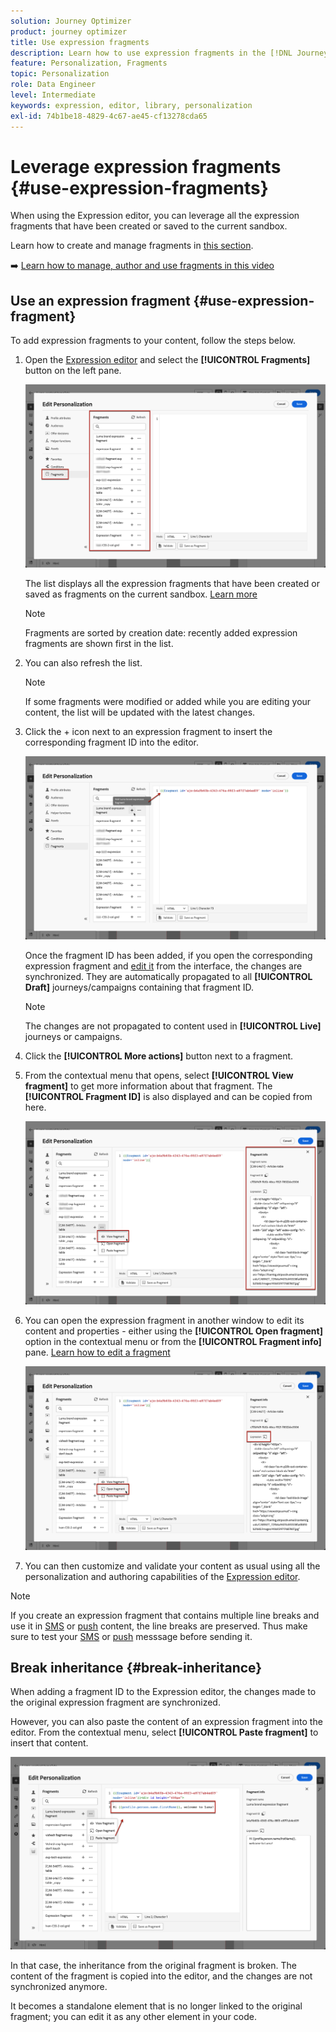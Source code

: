 ```yaml
---
solution: Journey Optimizer
product: journey optimizer
title: Use expression fragments
description: Learn how to use expression fragments in the [!DNL Journey Optimizer] Expression editor.
feature: Personalization, Fragments
topic: Personalization
role: Data Engineer
level: Intermediate
keywords: expression, editor, library, personalization
exl-id: 74b1be18-4829-4c67-ae45-cf13278cda65
---
```

# Leverage expression fragments {#use-expression-fragments}

When using the Expression editor, you can leverage all the expression fragments that have been created or saved to the current sandbox.

Learn how to create and manage fragments in [this section](../content-management/fragments.md).

➡️ [Learn how to manage, author and use fragments in this video](../content-management/fragments.md#video-fragments)

## Use an expression fragment {#use-expression-fragment}

To add expression fragments to your content, follow the steps below.

1. Open the [Expression editor](personalization-build-expressions.md) and select the **[!UICONTROL Fragments]** button on the left pane.

    ![](assets/expression-fragments-pane.png)

    The list displays all the expression fragments that have been created or saved as fragments on the current sandbox. [Learn more](../content-management/fragments.md#create-expression-fragment)

    >[!NOTE]
    >
    >Fragments are sorted by creation date: recently added expression fragments are shown first in the list.

1. You can also refresh the list. 
    
    >[!NOTE]
    >
    >If some fragments were modified or added while you are editing your content, the list will be updated with the latest changes.

1. Click the + icon next to an expression fragment to insert the corresponding fragment ID into the editor.

    ![](assets/expression-fragment-add.png)

    Once the fragment ID has been added, if you open the corresponding expression fragment and [edit it](../content-management/fragments.md#edit-fragments) from the interface, the changes are synchronized. They are automatically propagated to all **[!UICONTROL Draft]** journeys/campaigns containing that fragment ID.

    >[!NOTE]
    >
    >The changes are not propagated to content used in **[!UICONTROL Live]** journeys or campaigns.

1. Click the **[!UICONTROL More actions]** button next to a fragment.

1. From the contextual menu that opens, select **[!UICONTROL View fragment]** to get more information about that fragment. The **[!UICONTROL Fragment ID]** is also displayed and can be copied from here.

    ![](assets/expression-fragment-view.png)

1. You can open the expression fragment in another window to edit its content and properties - either using the **[!UICONTROL Open fragment]** option in the contextual menu or from the **[!UICONTROL Fragment info]** pane. [Learn how to edit a fragment](../content-management/fragments.md#edit-fragments)

    ![](assets/expression-fragment-open.png)

1. You can then customize and validate your content as usual using all the personalization and authoring capabilities of the [Expression editor](personalization-build-expressions.md).

>[!NOTE]
>
>If you create an expression fragment that contains multiple line breaks and use it in [SMS](../sms/create-sms.md#sms-content) or [push](../push/design-push.md) content, the line breaks are preserved. Thus make sure to test your [SMS](../sms/send-sms.md) or [push](../push/send-push.md) messsage before sending it.

## Break inheritance {#break-inheritance}

When adding a fragment ID to the Expression editor, the changes made to the original expression fragment are synchronized.

However, you can also paste the content of an expression fragment into the editor. From the contextual menu, select **[!UICONTROL Paste fragment]** to insert that content.

![](assets/expression-fragment-paste.png)

In that case, the inheritance from the original fragment is broken. The content of the fragment is copied into the editor, and the changes are not synchronized anymore.

It becomes a standalone element that is no longer linked to the original fragment; you can edit it as any other element in your code.

